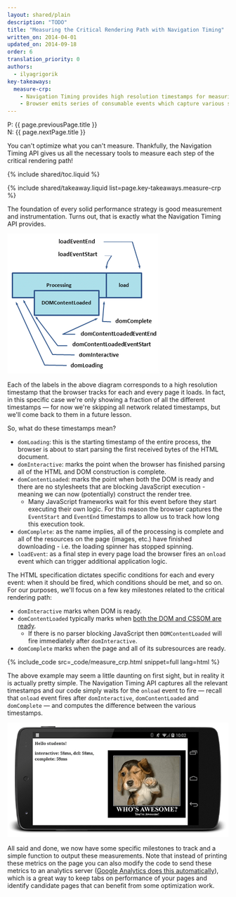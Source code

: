 ```yaml
---
layout: shared/plain
description: "TODO"
title: "Measuring the Critical Rendering Path with Navigation Timing"
written_on: 2014-04-01
updated_on: 2014-09-18
order: 6
translation_priority: 0
authors:
  - ilyagrigorik
key-takeaways:
  measure-crp:
    - Navigation Timing provides high resolution timestamps for measuring CRP.
    - Browser emits series of consumable events which capture various stages of the CRP.
---
```


<div>
  P: {{ page.previousPage.title }}<br>
  N: {{ page.nextPage.title }}
</div>

<p class="intro">
  You can't optimize what you can't measure. Thankfully, the Navigation 
  Timing API gives us all the necessary tools to measure each step of the 
  critical rendering path!
</p>

{% include shared/toc.liquid %}

{% include shared/takeaway.liquid list=page.key-takeaways.measure-crp %}

The foundation of every solid performance strategy is good measurement and instrumentation. Turns out, that is exactly what the Navigation Timing API provides.

<img src="images/dom-navtiming.png" class="center" alt="Navigation Timing">

Each of the labels in the above diagram corresponds to a high resolution timestamp that the browser tracks for each and every page it loads. In fact, in this specific case we're only showing a fraction of all the different timestamps &mdash; for now we're skipping all network related timestamps, but we'll come back to them in a future lesson.

So, what do these timestamps mean?

* `domLoading`: this is the starting timestamp of the entire process, the
  browser is about to start parsing the first received bytes of the HTML
  document.
* `domInteractive`: marks the point when the browser has finished parsing all
  of the HTML and DOM construction is complete.
* `domContentLoaded`: marks the point when both the DOM is ready and there are no stylesheets that are blocking JavaScript execution - meaning we can now (potentially) construct the render tree.
    * Many JavaScript frameworks wait for this event before they start executing their own logic. For this reason the browser captures the `EventStart` and `EventEnd` timestamps to allow us to track how long this execution took.
* `domComplete`: as the name implies, all of the processing is complete and
  all of the resources on the page (images, etc.) have finished downloading -
  i.e. the loading spinner has stopped spinning.
* `loadEvent`: as a final step in every page load the browser fires an
  `onload` event which can trigger additional application logic.

The HTML specification dictates specific conditions for each and every event: when it should be fired, which conditions should be met, and so on. For our purposes, we'll focus on a few key milestones related to the critical rendering path:

* `domInteractive` marks when DOM is ready.
* `domContentLoaded` typically marks when [both the DOM and CSSOM are ready](http://calendar.perfplanet.com/2012/deciphering-the-critical-rendering-path/).
    * If there is no parser blocking JavaScript then `DOMContentLoaded` will fire immediately after `domInteractive`.
* `domComplete` marks when the page and all of its subresources are ready.


{% include_code src=_code/measure_crp.html snippet=full lang=html %}

The above example may seem a little daunting on first sight, but in reality it is actually pretty simple. The Navigation Timing API captures all the relevant timestamps and our code simply waits for the `onload` event to fire &mdash; recall that `onload` event fires after `domInteractive`, `domContentLoaded` and `domComplete` &mdash; and computes the difference between the various timestamps.

<img src="images/device-navtiming-small.png" class="center" alt="NavTiming demo">

All said and done, we now have some specific milestones to track and a simple function to output these measurements. Note that instead of printing these metrics on the page you can also modify the code to send these metrics to an analytics server ([Google Analytics does this automatically](https://support.google.com/analytics/answer/1205784?hl=en)), which is a great way to keep tabs on performance of your pages and identify candidate pages that can benefit from some optimization work.

